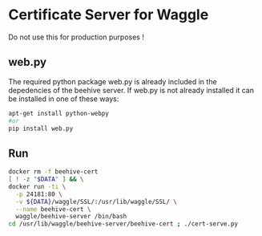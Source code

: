 
# Certificate Server for Waggle
 
Do not use this for production purposes ! 

## web.py
The required python package web.py is already included in the depedencies of the beehive server. If web.py is not already installed it can be installed in one of these ways:
```bash
apt-get install python-webpy
#or
pip install web.py
```

## Run
```bash
docker rm -f beehive-cert
[ ! -z "$DATA" ] && \
docker run -ti \
  -p 24181:80 \
  -v ${DATA}/waggle/SSL/:/usr/lib/waggle/SSL/ \
  --name beehive-cert \
  waggle/beehive-server /bin/bash
cd /usr/lib/waggle/beehive-server/beehive-cert ; ./cert-serve.py
```
